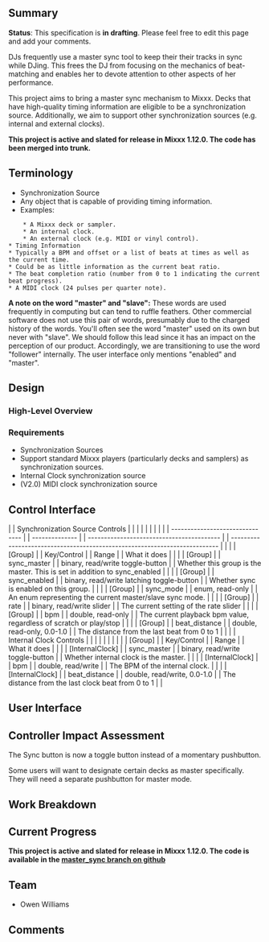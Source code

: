 ## Summary

**Status**: This specification is **in drafting**. Please feel free to
edit this page and add your comments.

DJs frequently use a master sync tool to keep their their tracks in sync
while DJing. This frees the DJ from focusing on the mechanics of
beat-matching and enables her to devote attention to other aspects of
her performance.

This project aims to bring a master sync mechanism to Mixxx. Decks that
have high-quality timing information are eligible to be a
synchronization source. Additionally, we aim to support other
synchronization sources (e.g. internal and external clocks).

**This project is active and slated for release in Mixxx 1.12.0. The
code has been merged into trunk.**

## Terminology

  - Synchronization Source
  - Any object that is capable of providing timing information.
  - Examples:

<!-- end list -->

``` 
    * A Mixxx deck or sampler.
    * An internal clock.
    * An external clock (e.g. MIDI or vinyl control).
* Timing Information
* Typically a BPM and offset or a list of beats at times as well as the current time. 
* Could be as little information as the current beat ratio. 
* The beat completion ratio (number from 0 to 1 indicating the current beat progress).
* A MIDI clock (24 pulses per quarter note).
```

**A note on the word "master" and "slave":** These words are used
frequently in computing but can tend to ruffle feathers. Other
commercial software does not use this pair of words, presumably due to
the charged history of the words. You'll often see the word "master"
used on its own but never with "slave". We should follow this lead since
it has an impact on the perception of our product. Accordingly, we are
transitioning to use the word "follower" internally. The user interface
only mentions "enabled" and "master".

## Design

### High-Level Overview

### Requirements

  - Synchronization Sources
  - Support standard Mixxx players (particularly decks and samplers) as
    synchronization sources.
  - Internal Clock synchronization source
  - (V2.0) MIDI clock synchronization source

## Control Interface

|  | Synchronization Source Controls |  |                |  |                                           |  |                                                                            |  |
|  | ------------------------------- |  | -------------- |  | ----------------------------------------- |  | -------------------------------------------------------------------------- |  |
|  | \[Group\]                       |  | Key/Control    |  | Range                                     |  | What it does                                                               |  |
|  | \[Group\]                       |  | sync\_master   |  | binary, read/write toggle-button          |  | Whether this group is the master. This is set in addition to sync\_enabled |  |
|  | \[Group\]                       |  | sync\_enabled  |  | binary, read/write latching toggle-button |  | Whether sync is enabled on this group.                                     |  |
|  | \[Group\]                       |  | sync\_mode     |  | enum, read-only                           |  | An enum representing the current master/slave sync mode.                   |  |
|  | \[Group\]                       |  | rate           |  | binary, read/write slider                 |  | The current setting of the rate slider                                     |  |
|  | \[Group\]                       |  | bpm            |  | double, read-only                         |  | The current playback bpm value, regardless of scratch or play/stop         |  |
|  | \[Group\]                       |  | beat\_distance |  | double, read-only, 0.0-1.0                |  | The distance from the last beat from 0 to 1                                |  |
|  | Internal Clock Controls         |  |                |  |                                           |  |                                                                            |  |
|  | \[Group\]                       |  | Key/Control    |  | Range                                     |  | What it does                                                               |  |
|  | \[InternalClock\]               |  | sync\_master   |  | binary, read/write toggle-button          |  | Whether internal clock is the master.                                      |  |
|  | \[InternalClock\]               |  | bpm            |  | double, read/write                        |  | The BPM of the internal clock.                                             |  |
|  | \[InternalClock\]               |  | beat\_distance |  | double, read/write, 0.0-1.0               |  | The distance from the last clock beat from 0 to 1                          |  |

## User Interface

## Controller Impact Assessment

The Sync button is now a toggle button instead of a momentary
pushbutton.

Some users will want to designate certain decks as master specifically.
They will need a separate pushbutton for master mode.

## Work Breakdown

## Current Progress

**This project is active and slated for release in Mixxx 1.12.0. The
code is available in the [master\_sync branch on
github](https://github.com/mixxxdj/mixxx/tree/master_sync)**

## Team

  - Owen Williams

## Comments
